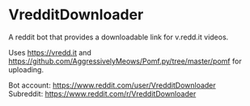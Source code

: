 # VredditDownloader

A reddit bot that provides a downloadable link for v.redd.it videos. 

Uses https://vredd.it and https://github.com/AggressivelyMeows/Pomf.py/tree/master/pomf for uploading.

Bot account: https://www.reddit.com/user/VredditDownloader  
Subreddit: https://www.reddit.com/r/VredditDownloader

